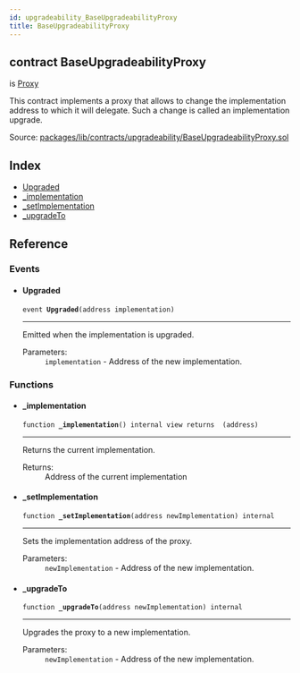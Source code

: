 ```yaml
---
id: upgradeability_BaseUpgradeabilityProxy
title: BaseUpgradeabilityProxy
---
```


<div class="contract-doc"><div class="contract"><h2 class="contract-header"><span class="contract-kind">contract</span> BaseUpgradeabilityProxy</h2><p class="base-contracts"><span>is</span> <a href="upgradeability_Proxy.html">Proxy</a></p><p class="description">This contract implements a proxy that allows to change the implementation address to which it will delegate. Such a change is called an implementation upgrade.</p><div class="source">Source: <a href="https://github.com/zeppelinos/zos/blob/v2.3.0/packages/lib/contracts/upgradeability/BaseUpgradeabilityProxy.sol" target="_blank">packages/lib/contracts/upgradeability/BaseUpgradeabilityProxy.sol</a></div></div><div class="index"><h2>Index</h2><ul><li><a href="upgradeability_BaseUpgradeabilityProxy.html#Upgraded">Upgraded</a></li><li><a href="upgradeability_BaseUpgradeabilityProxy.html#_implementation">_implementation</a></li><li><a href="upgradeability_BaseUpgradeabilityProxy.html#_setImplementation">_setImplementation</a></li><li><a href="upgradeability_BaseUpgradeabilityProxy.html#_upgradeTo">_upgradeTo</a></li></ul></div><div class="reference"><h2>Reference</h2><div class="events"><h3>Events</h3><ul><li><div class="item event"><span id="Upgraded" class="anchor-marker"></span><h4 class="name">Upgraded</h4><div class="body"><code class="signature">event <strong>Upgraded</strong><span>(address implementation) </span></code><hr/><div class="description"><p>Emitted when the implementation is upgraded.</p></div><dl><dt><span class="label-parameters">Parameters:</span></dt><dd><div><code>implementation</code> - Address of the new implementation.</div></dd></dl></div></div></li></ul></div><div class="functions"><h3>Functions</h3><ul><li><div class="item function"><span id="_implementation" class="anchor-marker"></span><h4 class="name">_implementation</h4><div class="body"><code class="signature">function <strong>_implementation</strong><span>() </span><span>internal </span><span>view </span><span>returns  (address) </span></code><hr/><div class="description"><p>Returns the current implementation.</p></div><dl><dt><span class="label-return">Returns:</span></dt><dd>Address of the current implementation</dd></dl></div></div></li><li><div class="item function"><span id="_setImplementation" class="anchor-marker"></span><h4 class="name">_setImplementation</h4><div class="body"><code class="signature">function <strong>_setImplementation</strong><span>(address newImplementation) </span><span>internal </span></code><hr/><div class="description"><p>Sets the implementation address of the proxy.</p></div><dl><dt><span class="label-parameters">Parameters:</span></dt><dd><div><code>newImplementation</code> - Address of the new implementation.</div></dd></dl></div></div></li><li><div class="item function"><span id="_upgradeTo" class="anchor-marker"></span><h4 class="name">_upgradeTo</h4><div class="body"><code class="signature">function <strong>_upgradeTo</strong><span>(address newImplementation) </span><span>internal </span></code><hr/><div class="description"><p>Upgrades the proxy to a new implementation.</p></div><dl><dt><span class="label-parameters">Parameters:</span></dt><dd><div><code>newImplementation</code> - Address of the new implementation.</div></dd></dl></div></div></li></ul></div></div></div>
